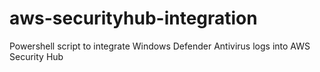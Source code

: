 # aws-securityhub-integration
Powershell script to integrate Windows Defender Antivirus logs into AWS Security Hub
